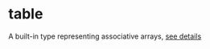 # table  
A built-in type representing associative arrays, [see details](https://www.lua.org/pil/2.5.html)  

